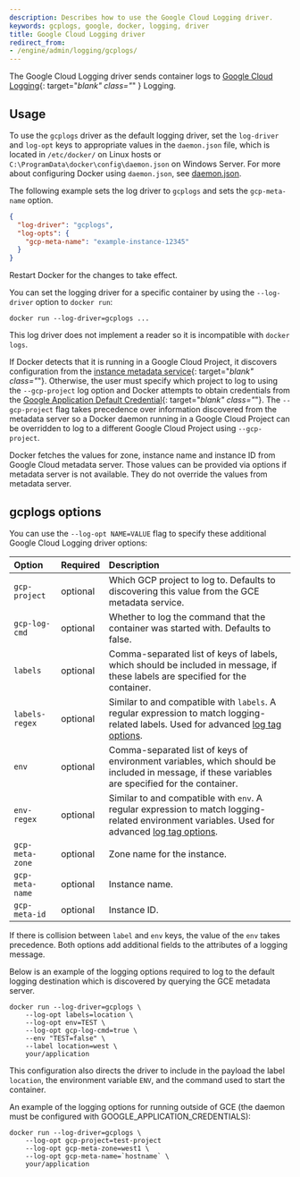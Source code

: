 ```yaml
---
description: Describes how to use the Google Cloud Logging driver.
keywords: gcplogs, google, docker, logging, driver
title: Google Cloud Logging driver
redirect_from:
- /engine/admin/logging/gcplogs/
---
```


The Google Cloud Logging driver sends container logs to
[Google Cloud Logging](https://cloud.google.com/logging/docs/){: target="_blank" class="_" }
Logging.

## Usage

To use the `gcplogs` driver as the default logging driver, set the `log-driver`
and `log-opt` keys to appropriate values in the `daemon.json` file, which is
located in `/etc/docker/` on Linux hosts or
`C:\ProgramData\docker\config\daemon.json` on Windows Server. For more about
configuring Docker using `daemon.json`, see
[daemon.json](/engine/reference/commandline/dockerd.md#daemon-configuration-file).

The following example sets the log driver to `gcplogs` and sets the
`gcp-meta-name` option.

```json
{
  "log-driver": "gcplogs",
  "log-opts": {
    "gcp-meta-name": "example-instance-12345"
  }
}
```

Restart Docker for the changes to take effect.

You can set the logging driver for a specific container by using the
`--log-driver` option to `docker run`:

    docker run --log-driver=gcplogs ...

This log driver does not implement a reader so it is incompatible with
`docker logs`.

If Docker detects that it is running in a Google Cloud Project, it discovers
configuration from the
[instance metadata service](https://cloud.google.com/compute/docs/metadata){: target="_blank" class="_"}.
Otherwise, the user must specify
which project to log to using the `--gcp-project` log option and Docker
attempts to obtain credentials from the
[Google Application Default Credential](https://developers.google.com/identity/protocols/application-default-credentials){: target="_blank" class="_"}.
The `--gcp-project` flag takes precedence over information discovered from the
metadata server so a Docker daemon running in a Google Cloud Project can be
overridden to log to a different Google Cloud Project using `--gcp-project`.

Docker fetches the values for zone, instance name and instance ID from Google
Cloud metadata server. Those values can be provided via options if metadata
server is not available. They do not override the values from metadata server.

## gcplogs options

You can use the `--log-opt NAME=VALUE` flag to specify these additional Google
Cloud Logging driver options:

| Option          | Required | Description                                                                                                                                                  |
|:----------------|:---------|:-------------------------------------------------------------------------------------------------------------------------------------------------------------|
| `gcp-project`   | optional | Which GCP project to log to. Defaults to discovering this value from the GCE metadata service.                                                               |
| `gcp-log-cmd`   | optional | Whether to log the command that the container was started with. Defaults to false.                                                                           |
| `labels`        | optional | Comma-separated list of keys of labels, which should be included in message, if these labels are specified for the container.                                    |
| `labels-regex`  | optional | Similar to and compatible with `labels`. A regular expression to match logging-related labels. Used for advanced [log tag options](log_tags.md).             |
| `env`           | optional | Comma-separated list of keys of environment variables, which should be included in message, if these variables are specified for the container.                  |
| `env-regex`     | optional | Similar to and compatible with `env`. A regular expression to match logging-related environment variables. Used for advanced [log tag options](log_tags.md). |
| `gcp-meta-zone` | optional | Zone name for the instance.                                                                                                                                  |
| `gcp-meta-name` | optional | Instance name.                                                                                                                                               |
| `gcp-meta-id`   | optional | Instance ID.                                                                                                                                                 |

If there is collision between `label` and `env` keys, the value of the `env`
takes precedence. Both options add additional fields to the attributes of a
logging message.

Below is an example of the logging options required to log to the default
logging destination which is discovered by querying the GCE metadata server.

    docker run --log-driver=gcplogs \
        --log-opt labels=location \
        --log-opt env=TEST \
        --log-opt gcp-log-cmd=true \
        --env "TEST=false" \
        --label location=west \
        your/application

This configuration also directs the driver to include in the payload the label
`location`, the environment variable `ENV`, and the command used to start the
container.

An example of the logging options for running outside of GCE (the daemon must be
configured with GOOGLE_APPLICATION_CREDENTIALS):

    docker run --log-driver=gcplogs \
        --log-opt gcp-project=test-project
        --log-opt gcp-meta-zone=west1 \
        --log-opt gcp-meta-name=`hostname` \
        your/application
